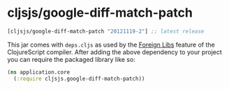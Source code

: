 # cljsjs/google-diff-match-patch

[](dependency)
```clojure
[cljsjs/google-diff-match-patch "20121119-2"] ;; latest release
```
[](/dependency)

This jar comes with `deps.cljs` as used by the [Foreign Libs][flibs] feature
of the ClojureScript compiler. After adding the above dependency to your project
you can require the packaged library like so:

```clojure
(ns application.core
  (:require cljsjs.google-diff-match-patch))
```

[flibs]: https://clojurescript.org/reference/packaging-foreign-deps
